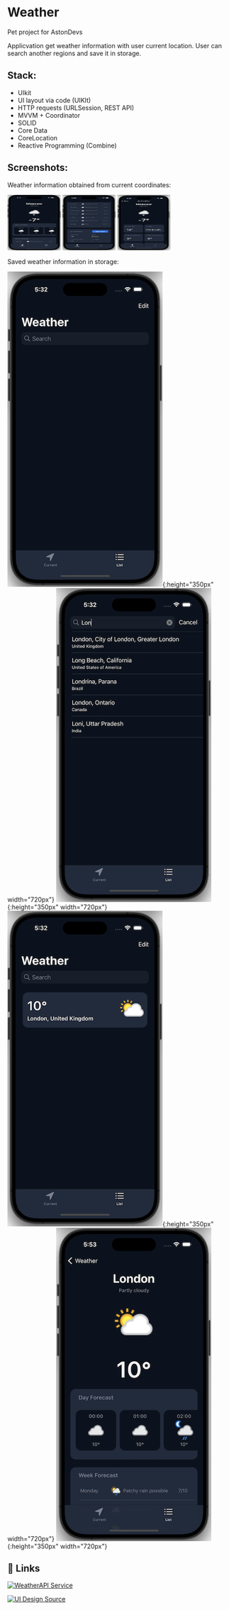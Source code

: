 # Weather

Pet project for AstonDevs 

Applicvation get weather information with user current location. User can search another regions and save it in storage.

## Stack: 
- UIkit
- UI layout via code (UIKIt)
- HTTP requests (URLSession, REST API)
- MVVM + Coordinator
- SOLID
- Core Data
- CoreLocation
- Reactive Programming (Combine) 

## Screenshots:

Weather information obtained from current coordinates:

<img src="Screens/1.png" width="120" height="125"> <img src="Screens/2.png" width="120" height="125"> <img src="Screens/3.png" width="120" height="125">

Saved weather information in storage:

![Screen1](Screens/4.png){:height="350px" width="720px"} ![Screen2](Screens/5.png){:height="350px" width="720px"} ![Screen3](Screens/6.png){:height="350px" width="720px"} ![Screen4](Screens/7.png){:height="350px" width="720px"}

## 🔗 Links

[![WeatherAPI Service](https://img.shields.io/badge/WeatherAPI%20Server-Link-green)](https://www.weatherapi.com)

[![UI Design Source](https://img.shields.io/badge/UI%20Design%20source-Link-green)](https://uizard.io/templates/mobile-app-templates/weather-mobile-app-dark/)



